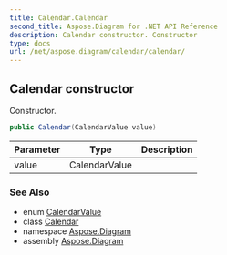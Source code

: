 ```yaml
---
title: Calendar.Calendar
second_title: Aspose.Diagram for .NET API Reference
description: Calendar constructor. Constructor
type: docs
url: /net/aspose.diagram/calendar/calendar/
---
```

## Calendar constructor

Constructor.

```csharp
public Calendar(CalendarValue value)
```

| Parameter | Type | Description |
| --- | --- | --- |
| value | CalendarValue |  |

### See Also

* enum [CalendarValue](../../calendarvalue/)
* class [Calendar](../)
* namespace [Aspose.Diagram](../../calendar/)
* assembly [Aspose.Diagram](../../../)


